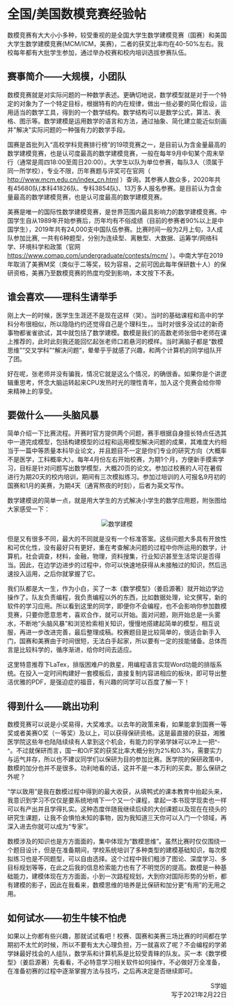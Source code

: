 # 全国/美国数模竞赛经验帖

数模竞赛有大大小小多种，较受重视的是全国大学生数学建模竞赛（国赛）和美国大学生数学建模竞赛(MCM/ICM，美赛)，二者的获奖比率均在40-50%左右。我校每年都有大批学生参加，通过举办校赛和校内培训选拔参赛队伍。

## 赛事简介——大规模，小团队

数模竞赛就是对实际问题的一种数学表述。更确切地说，数学模型就是对于一个特定的对象为了一个特定目标，根据特有的内在规律，做出一些必要的简化假设，运用适当的数学工具，得到的一个数学结构。数学结构可以是数学公式，算法、表格、图示等。数学建模是运用数学的语言和方法，通过抽象、简化建立能近似刻画并"解决"实际问题的一种强有力的数学手段。

国赛是首批列入“高校学科竞赛排行榜”的19项竞赛之一，是目前认为含金量最高的数学建模竞赛，也是认可度最高的数学建模竞赛，一般在每年9月中旬某个周末举行（通常是周四18:00至周日20:00）。大学生以队为单位参赛，每队3人（须属于同一所学校），专业不限，历年赛题与评奖可在官网（ http://www.mcm.edu.cn/index_cn.html ）查询。其参赛人数众多，2020年共有45680队(本科41826队、专科3854队)、13万多人报名参赛。是目前认为含金量最高的数学建模竞赛，也是认可度最高的数学建模竞赛。

美赛是唯一的国际性数学建模竞赛，是世界范围内最具影响力的数学建模竞赛。中国学生自从1989年开始参赛后，历年均有不俗成绩（目前的参赛者90%以上是中国学生），2019年共有24,000支中国队伍参赛。比赛时间一般为2月上旬，3人成队参加比赛, 一共有6种题型，分别为连续型、离散型、大数据、运筹学/网络科学、环境科学和政策（官网 https://www.comap.com/undergraduate/contests/mcm/ ）。中南大学在2019年取消了美赛M奖（类似于二等奖，较为容易，之前可因此每年保研数十人）的保研资格，美赛乃至数模竞赛的热度均受到影响，本文按下不表。

## 谁会喜欢——理科生请举手
刚上大一的时候，医学生生涯还不是现在这样（哭）。当时的基础课程和高中的学科分布很相似，所以隐隐约约还觉得自己是个理科生，。当时对很多没试过的新奇事物都雀雀欲试，其中就包括了数学建模。数模是我们的高数老师张佃中老师在课上推荐的，此时此刻我还能回忆起张老师口若悬河的模样。当时满脑子都是“数模思维”“交叉学科”“解决问题”，晕晕乎乎就感了兴趣，和两个计算机的同学组队开了团。

好在呢，张老师并没有骗我，情况它就是这么个情况，的确很香。如果你是个讲逻辑重思考，怀念大脑运转起来CPU发热时光的理性青年，加入这个竞赛会给你带来精神上的享受。

## 要做什么——头脑风暴

简单介绍一下比赛流程。开赛时官方提供两个问题，赛手根据自身擅长特点任选其中一道完成模型，包括构建模型的过程和运用模型解决问题的成果，其难度大约相当于一篇中等质量本科毕业论文，并且题目不一定是你们专业的研究方向（大概率不是医学，工科概率大）。每年4月份左右开始校赛，为期1个月，方便新手摸索学习，目标是针对问题写出数学模型，大概20页的论文。参加过校赛的人可在暑假进行为期20天的校内培训，期间有三次模拟练习。参加过培训的人可报名9月初的国赛和1月的美赛，为期4天（通宵熬夜的时刻），后者为英文写作。

数学建模说的简单一点，就是用大学生的方式解决小学生的数学应用题，附张图给大家感受一下：

<div align=center>
<img src="https://gitee.com/zcx980605/Survive_XYSM_dev/raw/master/Image/Ch2_7_1.png" alt="数学建模">
</div>

但是又有很多不同，最大的不同就是没有一个标准答案。这些问题大多具有开放性和可优化性，没有最好只有更好，重在考查解决问题的过程中你所运用的数学，计算机，社会调查，材料，金融，物理，资料搜集，行业知识甚至生活常识是否得当。因此，在边学边进步的过程中，你可以快速地获得从未接触过的知识，然后迅速投入运用，之后你就掌握了它。

我们队都是大一生，作为小白，买了一本《数学模型》（姜启源著）就开始边学边操作了。队友负责编程，我负责编程以外的东西，比如数据处理，论文撰写，新的软件的学习应用。所以看到这里的同学，即便你不会编程，也不会影响你参加数模竞赛，只要你愿意思考，喜欢合作，就可以开始。面对问题，刚开始总是一头雾水，不断地“头脑风暴”和浏览检索相关知识，慢慢地搭建起简单的模型，相互说服，再进一步改进完善，最后整理成稿。校赛题目是比较简单的，很适合新手入门，国赛和美赛由于时间很短，无法白手起家，所以要有一定的技能储备。总体而言是比较科学的，循序渐进，给你时间去适应。

这里特意推荐下LaTex，排版困难户的救星，用编程语言实现Word功能的排版系统。在投入一定时间构建好一套模板后，直接复制内容进相应的板块，即可导出整洁优雅的PDF，是强迫症的福音，有兴趣的同学可以百度了解一下！

## 得到什么——跳出功利

数模竞赛可以说是小奖易得，大奖难求。以去年的政策来看，如果能拿到国赛一等奖或者美赛O奖（一等奖）及以上，可以获得保研资格。这是最直接的获益，湘雅医学院这些年也陆陆续续有人拿到这个机会，有能力的学弟学妹可以冲上一把^-^。不过就保研而言，国一和O/F奖的获奖比率大概分别为2%和0.3%，需要实力与运气并存，所以也不建议同学们以保研为目的参加比赛。医学院的保研政策中，数模的加分也并不是很多。功利地看的话，这并不是一本万利的买卖。那么保研之外呢？

“学以致用”是我在数模过程中得到的最大收获，从填鸭式的课本教育中抬起头来，我意识到学习不仅仅是要系统地啃下一个又一个课程，拿起一本书现学现卖也一样可以有产出并且学得扎实。这种态度伴随我继续后续的大创课题以及现在在挠头的研究生课题，让我不会惧怕未知的事物，因为我知道三天你可以入门一个领域，再深入进去你就可以成为“专家”。

数模涉及的知识也是方方面面的，集中体现为“数模思维”。虽然比赛时仅仅围绕一个题目设计，但是在准备期间，学校系统培训了多种类型的建模基础知识，每次模拟练习也是不同题型，可以自由选择。这个过程中我们粗涉了图论、深度学习、多目标规划等等，在此之后我的信息检索能力也有了不明觉厉的提高。数模是一种基础能力，建模体现在方方面面，小到一次路程规划，大到你对国际形势的分析，都有建模的影子，因此在我看来，数模思维的培养是比保研和加分更“有用”的无用之用。

## 如何试水——初生牛犊不怕虎

如果以上你都有些兴趣，那就试试看吧！校赛、国赛和美赛三场比赛的时间都在学期初不太忙的时候，所以不要有太大心理负担，万一就喜欢了呢？不会编程的学弟学妹最好找会的人组队，数学系和计算机系是比较受青睐的队友。买一本《数学模型》（姜启源著）先看看，不必特意学习相关软件如何操作，不必做好万全准备，在准备初赛的过程中逐渐掌握方法与技巧，之后再决定是否继续即可。

<p align="right">S学姐<br/>写于2021年2月22日</p>